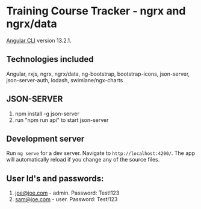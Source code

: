 # Training Course Tracker - ngrx and ngrx/data

[Angular CLI](https://github.com/angular/angular-cli) version 13.2.1.

## Technologies included

Angular, rxjs, ngrx, ngrx/data, ng-bootstrap, bootstrap-icons, json-server, json-server-auth, lodash, swimlane/ngx-charts

## JSON-SERVER

1. npm install -g json-server
2. run "npm run api" to start json-server

## Development server

Run `ng serve` for a dev server. Navigate to `http://localhost:4200/`. The app will automatically reload if you change any of the source files.

## User Id's and passwords:

1. joe@joe.com - admin. Password: Test!123
2. sam@joe.com - user. Password: Test!123
